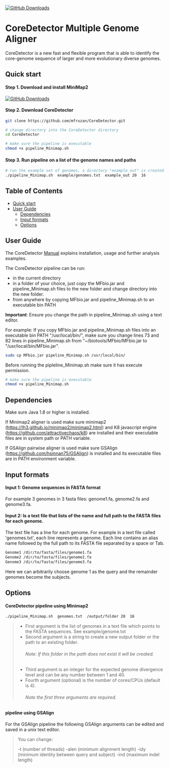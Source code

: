 [![GitHub Downloads](https://img.shields.io/github/downloads/lh3/minimap2/total.svg?style=social&logo=github&label=Download)](https://github.com/lh3/minimap2/releases)

# CoreDetector Multiple Genome Aligner
CoreDetector is a new fast and flexible program that is able to identify the core-genome sequence of larger and more evolutionary diverse genomes. 

## <a name="qstart"></a>Quick start


#### Step 1. Download and install MiniMap2
[![GitHub Downloads](https://img.shields.io/github/downloads/lh3/minimap2/total.svg?style=social&logo=github&label=Download)](https://github.com/lh3/minimap2/releases)

#### Step 2. Download CoreDetector
```bash
git clone https://github.com/mfruzan/CoreDetector.git

# change directory into the CoreDetector directory
cd CoreDetector

# make sure the pipeline is executable
chmod +x pipeline_Minimap.sh
```

#### Step 3. Run pipeline on a list of the genome names and paths 
```bash
# run the example set of genomes, a directory "example_out" is created for the alignment results 
./pipeline_Minimap.sh  example/genomes.txt  example_out 20  16
```
## Table of Contents

- [Quick start](#qstart)
- [User Guide](#userguide)
  - [Dependencies](#depends)
  - [Input formats](#iformat)
  - [Options](#options)

## <a name="userguide"></a>User Guide

The CoreDetector [Manual](https://github.com/mfruzan/CoreDetector/blob/master/Manual.md) explains installation, usage and further analysis examples. 

The CoreDetector pipeline can be run: 

* in the current directory
* in a folder of your choice, just copy the MFbio.jar and pipeline_Minimap.sh files to  the new folder and change directory into the new folder.
* from anywhere by copying MFbio.jar and pipeline_Minimap.sh to an executable bin PATH


**Important**: Ensure you change the path in pipeline_Minimap.sh using a text editor. 

For example: If you copy MFbio.jar and pipeline\_Minimap.sh files into an executable bin PATH "/usr/local/bin/", make sure you change lines 73 and 82 lines in pipeline_Minimap.sh from "~/biotools/MFbio/MFbio.jar to "/usr/local/bin/MFbio.jar".

```bash
sudo cp MFbio.jar pipeline_Minimap.sh /usr/local/bin/

```

Before running the pipleline_Minimap.sh make sure it has execute permission.

```bash
# make sure the pipeline is executable
chmod +x pipeline_Minimap.sh
```


## <a name="depends"></a>Dependencies

Make sure Java 1.8 or higher is installed. 

If Minimap2 aligner is used make sure minimap2 (https://lh3.github.io/minimap2/minimap2.html) and K8 javascript engine (https://github.com/attractivechaos/k8) are installed and their executable files are in system path or PATH variable.

If GSAlign pairwise aligner is used make sure GSAlign (https://github.com/hsinnan75/GSAlign) is installed and its executable files are in PATH environment variable. 


## <a name="iformat"></a>Input formats

#### Input 1: Genome sequences in FASTA format


For example 3 genomes in 3 fasta files: genome1.fa, genome2.fa and genome3.fa.


#### Input 2: Is a text file that lists of the name and full path to the FASTA files for each genome. 

The text file has a line for each genome. For example in a text file called 'genomes.txt', each line represents a genome. Each line contains an alias name followed by the full path to its FASTA file separated by a space or Tab. 

```bash
Genome1 /dir/to/fasta/files/genome1.fa
Genome2 /dir/to/fasta/files/genome2.fa
Genome3 /dir/to/fasta/files/genome3.fa
```
Here we can arbitrarily choose genome 1 as the query and the remainder genomes become the subjects. 


## <a name="options"></a>Options

#### CoreDetector pipeline using  Minimap2

```bash
./pipeline_Minimap.sh  genomes.txt  /output/folder 20  16
```
> * First argument is the list of genomes in a text file which points to the FASTA sequences. See example/genome.txt
> * Second argument is a string to create a new output folder or the path to an existing folder. 
>	###### Note: If this folder in the path does not exist it will be created. 
> * Third argument is an integer for the expected genome divergence level and can be any number between 1 and 40. 
> * Fourth argument (optional) is the number of cores/CPUs (default is 4). 
>	###### Note the first three arguments are required. 

#### pipeline using GSAlign 
For the GSAlign pipeline the following GSAlign arguments can be edited and saved in a unix text editor.   

> You can change:
>
> -t (number of threads) 
> -alen (minimum alignment length) 
> -idy (minimum identity between query and subject) 
> -ind (maximum indel length)


